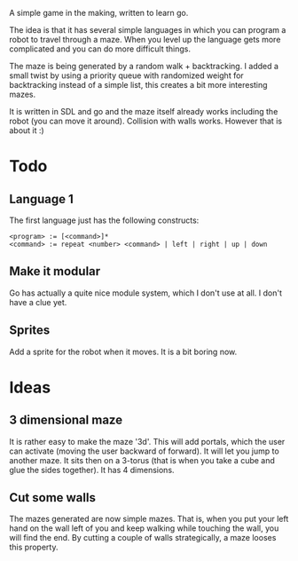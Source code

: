 A simple game in the making, written to learn go.

The idea is that it has several simple languages in which you can program a robot to travel through a maze. When you level up the language gets more complicated and you can do more difficult things.

The maze is being generated by a random walk + backtracking. I added a small twist by using a priority queue with randomized weight for backtracking instead of a simple list,
this creates a bit more interesting mazes.

It is written in SDL and go and the maze itself already works including the robot (you can move it around). Collision with walls works. However that is about it :)

# Todo

## Language 1

The first language just has the following constructs:

	<program> := [<command>]*
	<command> := repeat <number> <command> | left | right | up | down

## Make it modular

Go has actually a quite nice module system, which I don't use at all. I don't have a clue yet.

## Sprites

Add a sprite for the robot when it moves. It is a bit boring now.

##

# Ideas

## 3 dimensional maze

It is rather easy to make the maze '3d'. This will add portals, which the user can activate (moving the user backward of forward). It will let you jump to another maze.
It sits then on a 3-torus (that is when you take a cube and glue the sides together). It has 4 dimensions.

## Cut some walls

The mazes generated are now simple mazes. That is, when you put your left hand on the wall left of you and keep walking while touching the wall, you will find the end.
By cutting a couple of walls strategically, a maze looses this property.
